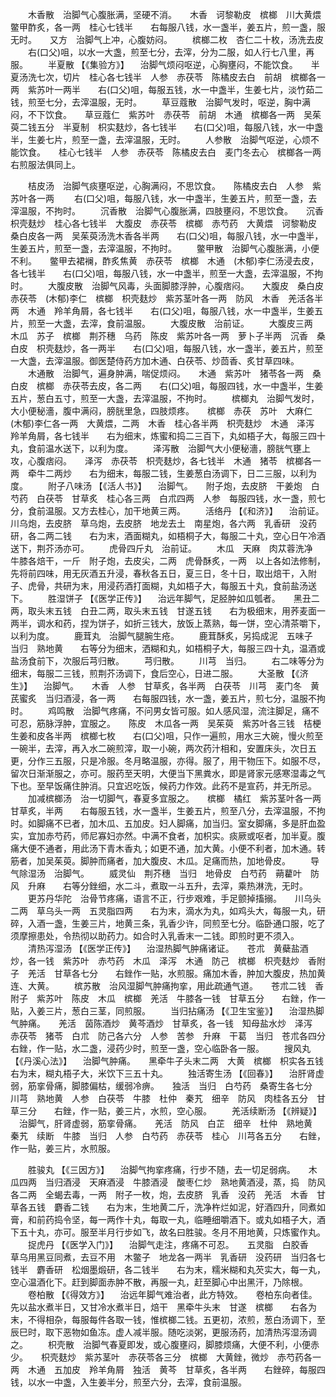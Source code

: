 <!-- { "loadSidebar": true } -->
　　木香散　治脚气心腹胀满，坚硬不消。　　木香　诃黎勒皮　槟榔　川大黄煨　鳖甲酢炙，各一两　桂心七钱半　　右每服八钱，水一盏半，姜五片，煎一盏，服无时。　　又方　治脚气上冲，心腹妨闷。
　　槟榔二枚　杏仁二十枚，汤洗去皮
　　右(口父)咀，以水一大盏，煎至七分，去滓，分为二服，如人行七八里，再服。
　　半夏散 【《集验方》】 　治脚气烦闷呕逆，心胸壅闷，不能饮食。　　半夏汤洗七次，切片　桂心各七钱半　人参　赤茯苓　陈橘皮去白　前胡　槟榔各一两　紫苏叶一两半　　右(口父)咀，每服五钱，水一中盏半，生姜七片，淡竹茹二钱，煎至七分，去滓温服，无时。
　　草豆蔻散　治脚气发时，呕逆，胸中满闷，不下饮食。　　草豆蔻仁　紫苏叶　赤茯苓　前胡　木通　槟榔各一两　吴茱萸二钱五分　半夏制　枳实麸炒，各七钱半　　右(口父)咀，每服八钱，水一中盏半，生姜七片，煎至一盏，去滓温服，无时。
　　人参散　治脚气呕逆，心烦不能饮食。　　桂心七钱半　人参　赤茯苓　陈橘皮去白　麦门冬去心　槟榔各一两　　右煎服法俱同上。

　　桔皮汤　治脚气痰壅呕逆，心胸满闷，不思饮食。　　陈橘皮去白　人参　紫苏叶各一两
　　右(口父)咀，每服八钱，水一中盏半，生姜五片，煎至一盏，去滓温服，不拘时。
　　沉香散　治脚气心腹胀满，四肢壅闷，不思饮食。　　沉香　枳壳麸炒　桂心各七钱半　大腹皮　赤茯苓　槟榔　赤芍药　大黄煨　诃黎勒皮　桑白皮各一两　吴茱萸汤洗木香各半两　　右(口父)咀，每服八钱，水一中盏半，生姜五片，煎至一盏，去滓温服，不拘时。
　　鳖甲散　治脚气心腹胀满，小便不利。　　鳖甲去裙襕，酢炙焦黄　赤茯苓　槟榔　木通　(木郁)李仁汤浸去皮，各七钱半　　右(口父)咀，每服八钱，水一中盏半，煎至一大盏，去滓温服，不拘时。
　　大腹皮散　治脚气风毒，头面脚膝浮肿，心腹痞闷。　　大腹皮　桑白皮　赤茯苓　(木郁)李仁　槟榔　枳壳麸炒　紫苏茎叶各一两　防风　木香　羌活各半两　木通　羚羊角屑，各七钱半　　右(口父)咀，每服八钱，水一中盏半，生姜五片，煎至一大盏，去滓，食前温服。
　　大腹皮散　治前证。
　　大腹皮三两　木瓜　苏子　槟榔　荆芥穗　乌药　陈皮　紫苏叶各一两　萝卜子半两　沉香　桑白皮　枳壳麸炒，各一两半　　右(口父)咀，每服八钱，水一盏半，姜五片，煎至一大盏，去滓温服。御医楚侍药方加木通、白茯苓、炒茴香、炙甘草四味。
　　木通散　治脚气，遍身肿满，喘促烦闷。　　木通　紫苏叶　猪苓各一两　桑白皮　槟榔　赤茯苓去皮，各二两　　右(口父)咀，每服四钱，水一中盏半，生姜五片，葱白五寸，煎至一大盏，去滓温服，不拘时。
　　槟榔丸　治脚气发时，大小便秘濇，腹中满闷，膀胱里急，四肢烦疼。　　槟榔　赤茯　苏叶　大麻仁　(木郁)李仁各一两　大黄煨，二两　木香　桂心各半两　枳壳麸炒　木通　泽泻　羚羊角屑，各七钱半　　右为细末，炼蜜和捣二三百下，丸如梧子大，每服三四十丸，食前温水送下，以利为度。
　　泽泻散　治脚气大小便秘濇，膀胱气壅上攻，心腹痞闷。　　泽泻　赤茯苓　枳壳麸炒，各七钱半　木通　猪苓　槟榔各一两　牵牛二两炒　　右为细末，每服二钱，生姜葱白汤调下，日二三服，以利为度。
　　附子八味汤 【《活人书》】 　治脚气。　　附子炮，去皮脐　干姜炮　白芍药　白茯苓　甘草炙　桂心各三两　白朮四两　人参　每服四钱，水一盏，煎七分，食前温服。又方去桂心，加干地黄三两。
　　活络丹 【《和济》】 　治前证。　　川乌炮，去皮脐　草乌炮，去皮脐　地龙去土　南星炮，各六两　乳香研　没药研，各二两二钱　　右为末，酒面糊丸，如梧桐子大，每服二十丸，空心日午冷酒送下，荆芥汤亦可。
　　虎骨四斤丸　治前证。
　　木瓜　天麻　肉苁蓉洗净　牛膝各焙干，一斤　附子炮，去皮尖，二两　虎骨酥炙，一两　以上各如法修制，先将前四味，用无灰酒五升浸，春秋各五日，夏三日，冬十日，取出焙干，入附子、虎骨，共研为末，用浸药酒打面糊，丸如梧子大，每服五十丸，食前盐汤送下。
　　胜湿饼子 【《医学正传》】 　治远年脚气，足胫肿如瓜瓠者。　　黑丑二两，取头末五钱　白丑二两，取头末五钱　甘遂五钱　　右为极细末，用荞麦面一两半，调水和药，捏为饼子，如折三钱大，放饭上蒸熟，每一饼，空心清茶嚼下，以利为度。
　　鹿茸丸　治脚气腿腕生疮。
　　鹿茸酥炙，另捣成泥　五味子　当归　熟地黄　　右等分为细末，洒糊和丸，如梧桐子大，每服三四十丸，温酒或盐汤食前下，次服后芎归散。
　　芎归散。
　　川芎　当归。
　　右二味等分为细末，每服二三钱，煎荆芥汤调下，食后空心，日进二服。
　　大圣散 【《济生》】 　治脚气。　　木香　人参　甘草炙，各半两　白茯苓　川芎　麦门冬　黄芪蜜炙　当归酒浸，各一两　　右每服四钱，水一盏，姜五片，煎七分，温服不拘时。
　　鸡鸣散　治脚气疼痛，不问男女皆可服。如人感风湿，流注脚足，痛不可忍，筋脉浮肿，宜服之。　　陈皮　木瓜各一两　吴茱萸　紫苏叶各三钱　桔梗　生姜和皮各半两　槟榔七枚　　右(口父)咀，只作一遍煎，用水三大碗，慢火煎至一碗半，去滓，再入水二碗煎滓，取一小碗，两次药汁相和，安置床头，次日五更，分作三五服，只是冷服。冬月略温服，亦得。服了，用干物压下。如服不尽，留次日渐渐服之，亦可。服药至天明，大便当下黑粪水，即是肾家元感寒湿毒之气下也。至早饭痛住肿消。只宜迟吃饭，候药力作效。此药不是宣药，并无所忌。
　　加减槟榔汤　治一切脚气，春夏多宜服之。　　槟榔　橘红　紫苏茎叶各一两　甘草炙，半两　　右每服五钱，水一盏半，生姜五片，煎至八分，去滓温服，不拘时。如脚痛不已者，加木瓜、五加皮。妇人脚痛，加当归。室女脚痛，多是肝血盈实，宜加赤芍药，师尼寡妇亦然。中满不食者，加枳实。痰厥或呕者，加半夏。腹痛大便不通者，用此汤下青木香丸；如更不通，加大黄。小便不利者，加木通。转筋者，加吴茱萸。脚肿而痛者，加大腹皮、木瓜。足痛而热，加地骨皮。
　　导气除湿汤　治脚气。
　　威灵仙　荆芥穗　当归　地骨皮　白芍药　蒴藋叶　防风　升麻　　右等分銼细，水二斗，煮取一斗五升，去滓，乘热淋洗，无时。
　　更苏丹华陀　治骨节疼痛，语言不正，行步艰难，手足颤掉搐搦。　　川乌头二两　草乌头一两　五灵脂四两　　右为末，滴水为丸，如鸡头大，每服一丸，研碎，入酒一盏，生姜三片，地黄三条，乳香少许，同煎至七分。临卧通口服，吃了须摩擦患处，令热彻以助药力。如合时入乳香末一二钱。即煎时更不须入。
　　清热泻湿汤 【《医学正传》】 　治湿热脚气肿痛诸证。　　苍朮　黄蘗盐酒炒，各一钱　紫苏叶　赤芍药　木瓜　泽泻　木通　防己　槟榔　枳壳麸炒　香附子　羌活　甘草各七分　　右銼作一贴，水煎服。痛加木香，肿加大腹皮，热加黄连、大黄。
　　槟苏散　治风湿脚气肿痛拘挛，用此疏通气道。　　苍朮二钱　香附子　紫苏叶　陈皮　木瓜　槟榔　羌活　牛膝各一钱　甘草五分　　右銼，作一贴，入姜三片，葱白三茎，同煎服。
　　当归拈痛汤 【《卫生宝鉴》】 　治湿热脚气肿痛。　　羌活　茵陈酒炒　黄芩酒炒　甘草炙，各一钱　知母盐水炒　泽泻　赤茯苓　猪苓　白朮　防己各六分　人参　苦参　升麻　干葛　当归　苍朮各四分　　右銼，作一贴，水二盏，浸药少时，煎至一盏，空心临卧各一服。
　　搜风丸 【《丹溪心法》】 　治脚气肿痛。　　黑牵牛子头末二两　大黄　槟榔　枳实各五钱　　右为末，糊丸梧子大，米饮下三五十丸。
　　独活寄生汤 【《回春》】 　治肝肾虚弱，筋挛骨痛，脚膝偏枯，缓弱冷痹。　　独活　当归　白芍药　桑寄生各七分　川芎　熟地黄　人参　白茯苓　牛膝　杜仲　秦艽　细辛　防风　肉桂各五分　甘草三分　　右銼，作一贴，姜三片，水煎，空心服。
　　羌活续断汤 【《辨疑》】 　治脚气，肝肾虚弱，筋挛骨痛。　　羌活　防风　白芷　细辛　杜仲　熟地黄　秦艽　续断　牛膝　当归　人参　白芍药　赤茯苓　桂心　川芎各五分　　右銼，作一贴，姜三片，水煎服。

　　胜骏丸 【《三因方》】 　治脚气拘挛疼痛，行步不随，去一切足弱病。　　木瓜四两　当归酒浸　天麻酒浸　牛膝酒浸　酸枣仁炒　熟地黄酒浸，蒸，捣　防风各二两　全蝎去毒，一两　附子一枚，炮，去皮脐　乳香　没药　羌活　木香　甘草各五钱　麝香二钱　　右为末，生地黄二斤，洗净杵烂如泥，好酒四升，同煮如膏，和前药捣令坚，每一两作十丸，每取一丸，临睡细嚼酒下。或丸如梧子大，酒下五十丸，亦可。服至半月行步如飞，故名曰胜骏。冬月不用地黄，只炼蜜作丸。
　　捉虎丹 【《医学入门》】 　治脚气走注，疼痛不可忍。　　五灵脂　白胶香　草乌用黑豆同煮，去豆不用　木鳖子　地龙各一两半　乳香研　没药研　当归各七钱半　麝香研　松烟墨煅研，各二钱半　　右为末，糯米糊和丸芡实大，每一丸，空心温酒化下。赶到脚面赤肿不散，再服一丸，赶至脚心中出黑汗，乃除根。
　　卷柏散 【《得效方》】 　治远年脚气难治者，此方特效。　　卷柏东向者佳。先以盐水煮半日，又甘冷水煮半日，焙干　黑牵牛头末　甘遂　槟榔　　右各为末，不得相杂，每服每件各取一钱，惟槟榔二钱。五更初，浓煎，葱白汤调下，至辰巳时，取下恶物如鱼冻。虚人减半服。随吃淡粥，更服汤药，加清热泻湿汤调之。
　　枳壳散　治脚气春夏即发，或心腹壅闷，脚膝烦痛，大便不利，小便赤少。　　枳壳麸炒　紫苏茎叶　赤茯苓各三分　槟榔　大黄銼，微炒　赤芍药各一两　木通　五加皮　羚羊角屑　独活　黄芩　甘草炙，各半两　　右銼碎，每服四钱，以水一中盏，入生姜半分，煎至六分，去滓，食前温服。
